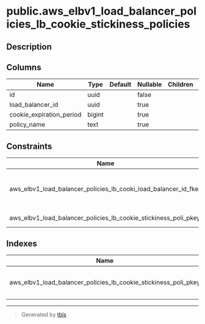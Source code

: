 # public.aws_elbv1_load_balancer_policies_lb_cookie_stickiness_policies

## Description

## Columns

| Name | Type | Default | Nullable | Children | Parents | Comment |
| ---- | ---- | ------- | -------- | -------- | ------- | ------- |
| id | uuid |  | false |  |  |  |
| load_balancer_id | uuid |  | true |  | [public.aws_elbv1_load_balancers](public.aws_elbv1_load_balancers.md) |  |
| cookie_expiration_period | bigint |  | true |  |  |  |
| policy_name | text |  | true |  |  |  |

## Constraints

| Name | Type | Definition |
| ---- | ---- | ---------- |
| aws_elbv1_load_balancer_policies_lb_cooki_load_balancer_id_fkey | FOREIGN KEY | FOREIGN KEY (load_balancer_id) REFERENCES aws_elbv1_load_balancers(id) ON DELETE CASCADE |
| aws_elbv1_load_balancer_policies_lb_cookie_stickiness_poli_pkey | PRIMARY KEY | PRIMARY KEY (id) |

## Indexes

| Name | Definition |
| ---- | ---------- |
| aws_elbv1_load_balancer_policies_lb_cookie_stickiness_poli_pkey | CREATE UNIQUE INDEX aws_elbv1_load_balancer_policies_lb_cookie_stickiness_poli_pkey ON public.aws_elbv1_load_balancer_policies_lb_cookie_stickiness_policies USING btree (id) |

---

> Generated by [tbls](https://github.com/k1LoW/tbls)
